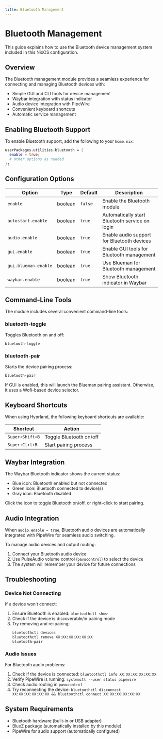 ```yaml
---
title: Bluetooth Management
---
```


# Bluetooth Management

This guide explains how to use the Bluetooth device management system included in this NixOS configuration.

## Overview

The Bluetooth management module provides a seamless experience for connecting and managing Bluetooth devices with:

- Simple GUI and CLI tools for device management
- Waybar integration with status indicator
- Audio device integration with PipeWire
- Convenient keyboard shortcuts
- Automatic service management

## Enabling Bluetooth Support

To enable Bluetooth support, add the following to your `home.nix`:

```nix
userPackages.utilities.bluetooth = {
  enable = true;
  # Other options as needed
};
```

## Configuration Options

| Option | Type | Default | Description |
|--------|------|---------|-------------|
| `enable` | boolean | `false` | Enable the Bluetooth module |
| `autostart.enable` | boolean | `true` | Automatically start Bluetooth service on login |
| `audio.enable` | boolean | `true` | Enable audio support for Bluetooth devices |
| `gui.enable` | boolean | `true` | Enable GUI tools for Bluetooth management |
| `gui.blueman.enable` | boolean | `true` | Use Blueman for Bluetooth management |
| `waybar.enable` | boolean | `true` | Show Bluetooth indicator in Waybar |

## Command-Line Tools

The module includes several convenient command-line tools:

### bluetooth-toggle

Toggles Bluetooth on and off:

```bash
bluetooth-toggle
```

### bluetooth-pair

Starts the device pairing process:

```bash
bluetooth-pair
```

If GUI is enabled, this will launch the Blueman pairing assistant. Otherwise, it uses a Wofi-based device selector.

## Keyboard Shortcuts

When using Hyprland, the following keyboard shortcuts are available:

| Shortcut | Action |
|----------|--------|
| `Super+Shift+B` | Toggle Bluetooth on/off |
| `Super+Ctrl+B` | Start pairing process |

## Waybar Integration

The Waybar Bluetooth indicator shows the current status:

- Blue icon: Bluetooth enabled but not connected
- Green icon: Bluetooth connected to device(s)
- Gray icon: Bluetooth disabled

Click the icon to toggle Bluetooth on/off, or right-click to start pairing.

## Audio Integration

When `audio.enable = true`, Bluetooth audio devices are automatically integrated with PipeWire for seamless audio switching.

To manage audio devices and output routing:

1. Connect your Bluetooth audio device
2. Use PulseAudio volume control (`pavucontrol`) to select the device
3. The system will remember your device for future connections

## Troubleshooting

### Device Not Connecting

If a device won't connect:

1. Ensure Bluetooth is enabled: `bluetoothctl show`
2. Check if the device is discoverable/in pairing mode
3. Try removing and re-pairing: 
   ```bash
   bluetoothctl devices
   bluetoothctl remove XX:XX:XX:XX:XX:XX
   bluetooth-pair
   ```

### Audio Issues

For Bluetooth audio problems:

1. Check if the device is connected: `bluetoothctl info XX:XX:XX:XX:XX:XX`
2. Verify PipeWire is running: `systemctl --user status pipewire`
3. Check audio routing in `pavucontrol`
4. Try reconnecting the device: `bluetoothctl disconnect XX:XX:XX:XX:XX:XX && bluetoothctl connect XX:XX:XX:XX:XX:XX`

## System Requirements

- Bluetooth hardware (built-in or USB adapter)
- BlueZ package (automatically installed by this module)
- PipeWire for audio support (automatically configured)
